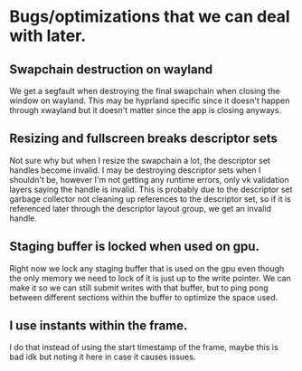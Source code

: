 # Bugs/optimizations that we can deal with later.

## Swapchain destruction on wayland
We get a segfault when destroying the final swapchain when closing the window on wayland. 
This may be hyprland specific since it doesn't happen through xwayland but it doesn't matter
since the app is closing anyways.

## Resizing and fullscreen breaks descriptor sets
Not sure why but when I resize the swapchain a lot, the descriptor set handles become invalid.
I may be destroying descriptor sets when I shouldn't be, however I'm not getting any runtime 
errors, only vk validation layers saying the handle is invalid. This is probably
due to the descriptor set garbage collector not cleaning up references to the descriptor set,
so if it is referenced later through the descriptor layout group, we get an invalid handle.

## Staging buffer is locked when used on gpu.
Right now we lock any staging buffer that is used on the gpu even though the only memory we need
to lock of it is just up to the write pointer. We can make it so we can still submit writes with that
buffer, but to ping pong between different sections within the buffer to optimize the space used.

## I use instants within the frame.
I do that instead of using the start timestamp of the frame, maybe this is bad idk but noting
it here in case it causes issues.
